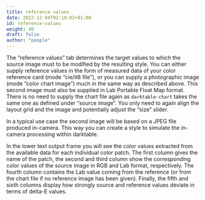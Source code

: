 ```yaml
---
title: reference values
date: 2022-12-04T02:19:02+01:00
id: reference-values
weight: 40
draft: false
author: "people"
---
```


The “reference values” tab determines the target values to which the source image must to be modified by the resulting style. You can either supply reference values in the form of measured data of your color reference card (mode “cie/it8 file”), or you can supply a photographic image (mode “color chart image”) much in the same way as described above. This second image must also be supplied in Lab Portable Float Map format. There is no need to supply the chart file again as `darktable-chart` takes the same one as defined under “source image”. You only need to again align the layout grid and the image and potentially adjust the “size” slider.

In a typical use case the second image will be based on a JPEG file produced in-camera. This way you can create a style to simulate the in-camera processing within darktable.

In the lower text output frame you will see the color values extracted from the available data for each individual color patch. The first column gives the name of the patch, the second and third column show the corresponding color values of the source image in RGB and Lab format, respectively. The fourth column contains the Lab value coming from the reference (or from the chart file if no reference image has been given). Finally, the fifth and sixth columns display how strongly source and reference values deviate in terms of delta-E values.
